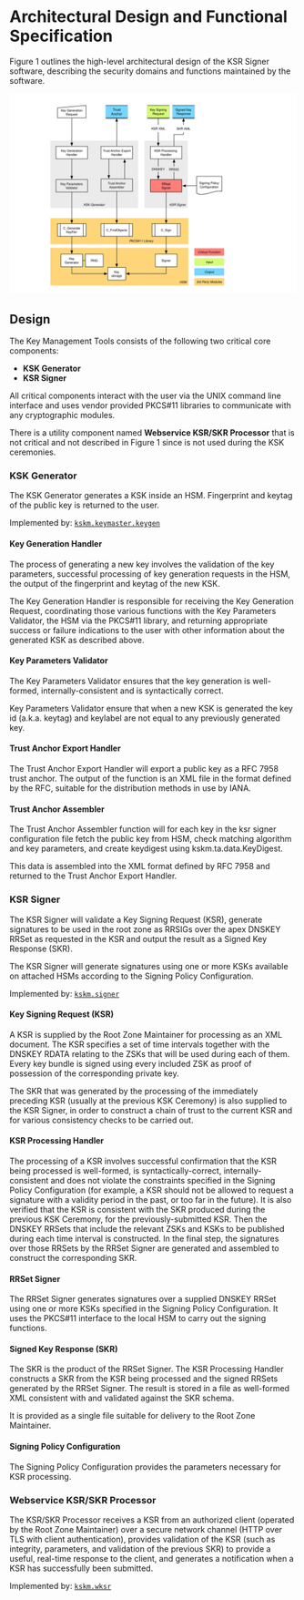 # Architectural Design and Functional Specification

Figure 1 outlines the high-level architectural design of the KSR Signer
software, describing the security domains and functions maintained by the
software.

![Figure 1: Architectural overview of the KSR Signer software][figure1]

[figure1]: ksr-signer.svg "Architectural overview of the KSR Signer software"

## Design

The Key Management Tools consists of the following two critical core components:

- **KSK Generator**
- **KSR Signer**

All critical components interact with the user via the UNIX command line
interface and uses vendor provided PKCS#11 libraries to communicate with any
cryptographic modules.

There is a utility component named **Webservice KSR/SKR Processor** that is not
critical and not described in Figure 1 since is not used during the KSK
ceremonies.


### KSK Generator

The KSK Generator generates a KSK inside an HSM. Fingerprint and keytag of the
public key is returned to the user.

Implemented by: [`kskm.keymaster.keygen`](../src/kskm/keymaster/keygen.py)

#### Key Generation Handler

The process of generating a new key involves the validation of the key
parameters, successful processing of key generation requests in the HSM, the
output of the fingerprint and keytag of the new KSK.

The Key Generation Handler is responsible for receiving the Key Generation
Request, coordinating those various functions with the Key Parameters
Validator, the HSM via the PKCS#11 library, and returning appropriate success
or failure indications to the user with other information about the generated
KSK as described above.

#### Key Parameters Validator

The Key Parameters Validator ensures that the key generation is well-formed,
internally-consistent and is syntactically correct.

Key Parameters Validator ensure that when a new KSK is generated the key id
(a.k.a. keytag) and keylabel are not equal to any previously generated key.

#### Trust Anchor Export Handler

The Trust Anchor Export Handler will export a public key as a RFC 7958 trust 
anchor. The output of the function is an XML file in the format defined
by the RFC, suitable for the distribution methods in use by IANA.

#### Trust Anchor Assembler

The Trust Anchor Assembler function will for each key in the ksr signer 
configuration file fetch the public key from HSM, check matching algorithm 
and key parameters, and create keydigest using kskm.ta.data.KeyDigest.

This data is assembled into the XML format defined by RFC 7958 and returned
to the Trust Anchor Export Handler.


### KSR Signer

The KSR Signer will validate a Key Signing Request (KSR), generate signatures
to be used in the root zone as RRSIGs over the apex DNSKEY RRSet as requested
in the KSR and output the result as a Signed Key Response (SKR).

The KSR Signer will generate signatures using one or more KSKs available on
attached HSMs according to the Signing Policy Configuration.

Implemented by: [`kskm.signer`](../src/kskm/signer/)

#### Key Signing Request (KSR)

A KSR is supplied by the Root Zone Maintainer for processing as an XML
document. The KSR specifies a set of time intervals together with the DNSKEY
RDATA relating to the ZSKs that will be used during each of them. Every key
bundle is signed using every included ZSK as proof of possession of the
corresponding private key.

The SKR that was generated by the processing of the immediately preceding KSR
(usually at the previous KSK Ceremony) is also supplied to the KSR Signer, in
order to construct a chain of trust to the current KSR and for various
consistency checks to be carried out.

#### KSR Processing Handler

The processing of a KSR involves successful confirmation that the KSR being
processed is well-formed, is syntactically-correct, internally-consistent and
does not violate the constraints specified in the Signing Policy Configuration
(for example, a KSR should not be allowed to request a signature with a
validity period in the past, or too far in the future). It is also verified
that the KSR is consistent with the SKR produced during the previous KSK
Ceremony, for the previously-submitted KSR. Then the DNSKEY RRSets that include
the relevant ZSKs and KSKs to be published during each time interval is
constructed. In the final step, the signatures over those RRSets by the RRSet
Signer are generated and assembled to construct the corresponding SKR.

#### RRSet Signer

The RRSet Signer generates signatures over a supplied DNSKEY RRSet using one or
more KSKs specified in the Signing Policy Configuration. It uses the PKCS#11
interface to the local HSM to carry out the signing functions.

#### Signed Key Response (SKR)

The SKR is the product of the RRSet Signer. The KSR Processing Handler
constructs a SKR from the KSR being processed and the signed RRSets generated
by the RRSet Signer. The result is stored in a file as well-formed XML
consistent with and validated against the SKR schema.

It is provided as a single file suitable for delivery to the Root Zone
Maintainer.

#### Signing Policy Configuration

The Signing Policy Configuration provides the parameters necessary for KSR
processing.


### Webservice KSR/SKR Processor

The KSR/SKR Processor receives a KSR from an authorized client (operated by the
Root Zone Maintainer) over a secure network channel (HTTP over TLS with client
authentication), provides validation of the KSR (such as integrity, parameters,
and validation of the previous SKR) to provide a useful, real-time response to
the client, and generates a notification when a KSR has successfully been
submitted.

Implemented by: [`kskm.wksr`](../src/kskm/wksr/)
